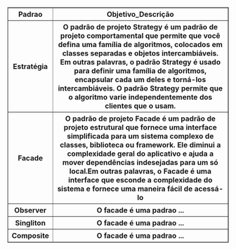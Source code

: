 
<body>
      <table border="1" width="500">
        <thead>
         <tr>
             <th scope="col">Padrao</th>
             <th scope="col">Objetivo_Descrição</th>
         </tr>
         <tr>
             <th scope="col">Estratégia</th>
             <th scope="col">O padrão de projeto Strategy é um padrão de projeto comportamental que permite que você defina uma família de algoritmos,
                              colocados  em classes separadas e objetos intercambiáveis. Em outras palavras, o padrão Strategy é usado para
                              definir uma família de algoritmos, encapsular cada um deles e torná-los intercambiáveis. O padrão Strategy permite que o 
                              algoritmo varie independentemente dos clientes que o usam.                
               </th>
         </tr>
               <tr>
             <th scope="col">Facade</th>
             <th scope="col">O padrão de projeto Facade é um padrão de projeto estrutural que fornece uma interface simplificada para um sistema complexo de classes, biblioteca ou framework. 
                             Ele diminui a complexidade geral do aplicativo e ajuda a mover dependências indesejadas para um só local.Em outras palavras, o Facade é uma interface que esconde
                             a complexidade do sistema e fornece uma maneira fácil de acessá-lo</th>
         </tr>
               <tr>
             <th scope="col">Observer</th>
             <th scope="col">O facade é uma padrao ...</th>
         </tr>
               <tr>
             <th scope="col">Singliton</th>
             <th scope="col">O facade é uma padrao ...</th>
         </tr>
               <tr>
             <th scope="col">Composite</th>
             <th scope="col">O facade é uma padrao ...</th>
         </tr>
        </thead>
     </table>
     </body>
